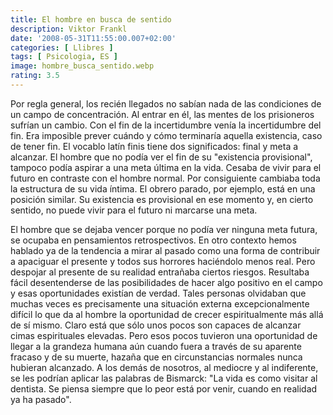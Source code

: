 ```yaml
---
title: El hombre en busca de sentido
description: Viktor Frankl
date: '2008-05-31T11:55:00.007+02:00'
categories: [ Llibres ]
tags: [ Psicologia, ES ]
image: hombre_busca_sentido.webp
rating: 3.5
---
```


Por regla general, los recién llegados no sabían nada de las condiciones de un campo de concentración. Al entrar en él, las mentes de los prisioneros sufrían un cambio. Con el fin de la incertidumbre venía la incertidumbre del fin. Era imposible prever cuándo y cómo terminaría aquella existencia, caso de tener fin. El vocablo latín finis tiene dos significados: final y meta a alcanzar. El hombre que no podía ver el fin de su "existencia provisional", tampoco podía aspirar a una meta última en la vida. Cesaba de vivir para el futuro en contraste con el hombre normal. Por consiguiente cambiaba toda la estructura de su vida íntima. El obrero parado, por ejemplo, está en una posición similar. Su existencia es provisional en ese momento y, en cierto sentido, no puede vivir para el futuro ni marcarse una meta.

El hombre que se dejaba vencer porque no podía ver ninguna meta futura, se ocupaba en pensamientos retrospectivos. En otro contexto hemos hablado ya de la tendencia a mirar al pasado como una forma de contribuir a apaciguar el presente y todos sus horrores haciéndolo menos real. Pero despojar al presente de su realidad entrañaba ciertos riesgos. Resultaba fácil desentenderse de las posibilidades de hacer algo positivo en el campo y esas oportunidades existían de verdad. Tales personas olvidaban que muchas veces es precisamente una situación externa excepcionalmente difícil lo que da al hombre la oportunidad de crecer espiritualmente más allá de sí mismo. Claro está que sólo unos pocos son capaces de alcanzar cimas espirituales elevadas. Pero esos pocos tuvieron una oportunidad de llegar a la grandeza humana aún cuando fuera a través de su aparente fracaso y de su muerte, hazaña que en circunstancias normales nunca hubieran alcanzado. A los demás de nosotros, al mediocre y al indiferente, se les podrían aplicar las palabras de Bismarck: "La vida es como visitar al dentista. Se piensa siempre que lo peor está por venir, cuando en realidad ya ha pasado".
